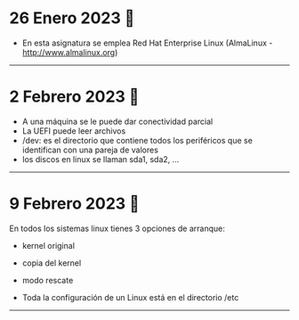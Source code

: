 # 26 Enero 2023 🍪

- En esta asignatura se emplea Red Hat Enterprise Linux (AlmaLinux - http://www.almalinux.org)

---
# 2 Febrero 2023 🪬

- A una máquina se le puede dar conectividad parcial
- La UEFI puede leer archivos
- /dev: es el directorio que contiene todos los periféricos que se identifican con una pareja de valores 
- los discos en linux se llaman sda1, sda2, ...

---
# 9 Febrero 2023 🧦 
En todos los sistemas linux tienes 3 opciones de arranque:
- kernel original
- copia del kernel
- modo rescate

- Toda la configuración de un Linux está en el directorio /etc

---